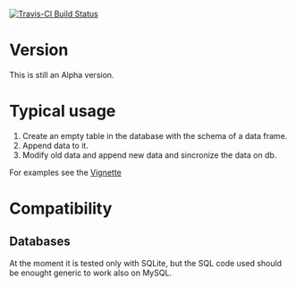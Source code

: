 [![Travis-CI Build Status](https://travis-ci.org/akirocode/tblCrud.svg?branch=master)](https://travis-ci.org/akirocode/tblCrud)

# Version

This is still an Alpha version.

# Typical usage

1. Create an empty table in the database with the schema of a data frame.
2. Append data to it.
3. Modify old data and append new data and sincronize the data on db.

For examples see the [Vignette](./vignettes/Introduction_to_tblCrud.Rmd)

# Compatibility

## Databases

At the moment it is tested only with SQLite, but the SQL code used should be enought generic to work also on MySQL.
